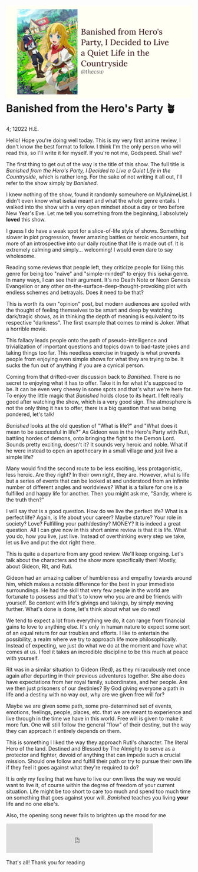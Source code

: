 ![preview](./preview.png)
Banished from the Hero\'s Party 🪴
=================================

4; 12022 H.E.

Hello! Hope you\'re doing well today. This is my very first anime
review, I don\'t know the best format to follow. I think I\'m the only
person who will read this, so I\'ll write it for myself. If you\'re not
me, Godspeed. Shall we?

The first thing to get out of the way is the title of this show. The
full title is *Banished from the Hero\'s Party, I Decided to Live a
Quiet Life in the Countryside*, which is rather long. For the sake of
not writing it all out, I\'ll refer to the show simply by *Banished*.

I knew nothing of the show, found it randomly somewhere on MyAnimeList.
I didn\'t even know what isekai meant and what the whole genre entails.
I walked into the show with a very open mindset about a day or two
before New Year\'s Eve. Let me tell you something from the beginning, I
absolutely **loved** this show.

I guess I do have a weak spot for a slice-of-life style of shows.
Something slower in plot progression, fewer amazing battles or heroic
encounters, but more of an introspective into our daily routine that
life is made out of. It is extremely calming and simply... welcoming! I
would even dare to say wholesome.

Reading some reviews that people left, they criticize people for liking
this genre for being too \"naïve\" and \"simple-minded\" to enjoy this
isekai genre. In many ways, I can see their argument. It\'s no Death
Note or Neon Genesis Evangelion or any other
on-the-surface-deep-thought-provoking plot with endless schemes and
betrayals. Does it need to be that?

This is worth its own \"opinion\" post, but modern audiences are spoiled
with the thought of feeling themselves to be smart and deep by watching
dark/tragic shows, as in thinking the depth of meaning is equivalent to
its respective \"darkness\". The first example that comes to mind is
Joker. What a horrible movie.

This fallacy leads people onto the path of pseudo-intelligence and
trivialization of important questions and topics down to bad-taste jokes
and taking things too far. This needless exercise in tragedy is what
prevents people from enjoying even simple shows for what they are trying
to be. It sucks the fun out of anything if you are a cynical person.

Coming from that drifted-over discussion back to *Banished*. There is no
secret to enjoying what it has to offer. Take it in for what it\'s
supposed to be. It can be even very cheesy in some spots and that\'s
what we\'re here for. To enjoy the little magic that *Banished* holds
close to its heart. I felt really good after watching the show, which is
a very good sign. The atmosphere is not the only thing it has to offer,
there is a big question that was being pondered, let\'s talk!

*Banished* looks at the old question of \"What is life?\" and \"What
does it mean to be successful in life?\" As Gideon was in the Hero\'s
Party with Ruti, battling hordes of demons, onto bringing the fight to
the Demon Lord. Sounds pretty exciting, doesn\'t it? It sounds very
heroic and noble. What if he were instead to open an apothecary in a
small village and just live a simple life?

Many would find the second route to be less exciting, less
protagonistic, less heroic. Are they right? In their own right, they
are. However, what is life but a series of events that can be looked at
and understood from an infinite number of different angles and
worldviews? What is a failure for one is a fulfilled and happy life for
another. Then you might ask me, \"Sandy, where is the truth then?\"

I will say that is a good question. How do we live the perfect life?
What is a perfect life? Again, is life about your career? Maybe stature?
Your role in society? Love? Fulfilling your path/destiny? MONEY? It is
indeed a great question. All I can give now in this short anime review
is that it is life. What you do, how you live, just live. Instead of
overthinking every step we take, let us live and put the dot right
there.

This is quite a departure from any good review. We\'ll keep ongoing.
Let\'s talk about the characters and the show more specifically then!
Mostly, about Gideon, Rit, and Ruti.

Gideon had an amazing caliber of humbleness and empathy towards around
him, which makes a notable difference for the best in your immediate
surroundings. He had the skill that very few people in the world are
fortunate to possess and that\'s to know who you are and be friends with
yourself. Be content with life\'s givings and takings, by simply moving
further. What\'s done is done, let\'s think about what we do next!

We tend to expect a lot from everything we do, it can range from
financial gains to love to anything else. It\'s only in human nature to
expect some sort of an equal return for our troubles and efforts. I like
to entertain the possibility, a realm where we try to approach life more
philosophically. Instead of expecting, we just do what we do at the
moment and have what comes at us. I feel it takes an incredible
discipline to be this much at peace with yourself.

Rit was in a similar situation to Gideon (Red), as they miraculously met
once again after departing in their previous adventures together. She
also does have expectations from her royal family, subordinates, and her
people. Are we then just prisoners of our destinies? By God giving
everyone a path in life and a destiny with no way out, why are we given
free will for?

Maybe we are given some path, some pre-determined set of events,
emotions, feelings, people, places, etc. that we are meant to experience
and live through in the time we have in this world. Free will is given
to make it more fun. One will still follow the general \"flow\" of their
destiny, but the way they can approach it entirely depends on them.

This is something I liked the way they approach Ruti\'s character. The
literal Hero of the land. Destined and Blessed by The Almighty to serve
as a protector and fighter, devoid of anything that can impede such a
crucial mission. Should one follow and fulfill their path or try to
pursue their own life if they feel it goes against what they\'re
required to do?

It is only my feeling that we have to live our own lives the way we
would want to live it, of course within the degree of freedom of your
current situation. Life might be too short to care too much and spend
too much time on something that goes against your will. *Banished*
teaches you living **your** life and no one else\'s.

Also, the opening song never fails to brighten up the mood for me

<iframe src="https://open.spotify.com/embed/track/4IuiAmZd248MLAntebZFKo" width="79%" height="80" frameborder="0" allowtransparency="true" allow="encrypted-media"></iframe>

That\'s all! Thank you for reading
